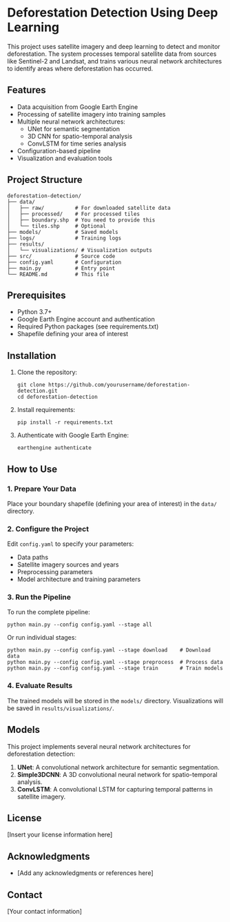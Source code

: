 # Deforestation Detection Using Deep Learning

This project uses satellite imagery and deep learning to detect and monitor deforestation. The system processes temporal satellite data from sources like Sentinel-2 and Landsat, and trains various neural network architectures to identify areas where deforestation has occurred.

## Features

- Data acquisition from Google Earth Engine
- Processing of satellite imagery into training samples
- Multiple neural network architectures:
  - UNet for semantic segmentation
  - 3D CNN for spatio-temporal analysis
  - ConvLSTM for time series analysis
- Configuration-based pipeline
- Visualization and evaluation tools

## Project Structure

```
deforestation-detection/
├── data/
│   ├── raw/          # For downloaded satellite data
│   ├── processed/    # For processed tiles
│   ├── boundary.shp  # You need to provide this
│   └── tiles.shp     # Optional
├── models/           # Saved models
├── logs/             # Training logs
├── results/
│   └── visualizations/ # Visualization outputs
├── src/              # Source code
├── config.yaml       # Configuration
├── main.py           # Entry point
└── README.md         # This file
```

## Prerequisites

- Python 3.7+
- Google Earth Engine account and authentication
- Required Python packages (see requirements.txt)
- Shapefile defining your area of interest

## Installation

1. Clone the repository:
   ```
   git clone https://github.com/yourusername/deforestation-detection.git
   cd deforestation-detection
   ```

2. Install requirements:
   ```
   pip install -r requirements.txt
   ```

3. Authenticate with Google Earth Engine:
   ```
   earthengine authenticate
   ```

## How to Use

### 1. Prepare Your Data

Place your boundary shapefile (defining your area of interest) in the `data/` directory.

### 2. Configure the Project

Edit `config.yaml` to specify your parameters:
- Data paths
- Satellite imagery sources and years
- Preprocessing parameters
- Model architecture and training parameters

### 3. Run the Pipeline

To run the complete pipeline:
```
python main.py --config config.yaml --stage all
```

Or run individual stages:
```
python main.py --config config.yaml --stage download    # Download data
python main.py --config config.yaml --stage preprocess  # Process data
python main.py --config config.yaml --stage train       # Train models
```

### 4. Evaluate Results

The trained models will be stored in the `models/` directory. Visualizations will be saved in `results/visualizations/`.

## Models

This project implements several neural network architectures for deforestation detection:

1. **UNet**: A convolutional network architecture for semantic segmentation.
2. **Simple3DCNN**: A 3D convolutional neural network for spatio-temporal analysis.
3. **ConvLSTM**: A convolutional LSTM for capturing temporal patterns in satellite imagery.

## License

[Insert your license information here]

## Acknowledgments

- [Add any acknowledgments or references here]

## Contact

[Your contact information]